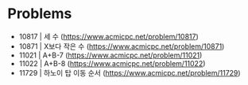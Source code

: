 # Problems

- 10817 | 세 수 (https://www.acmicpc.net/problem/10817)
- 10871 | X보다 작은 수 (https://www.acmicpc.net/problem/10871)
- 11021 | A+B-7 (https://www.acmicpc.net/problem/11021)
- 11022 | A+B-8 (https://www.acmicpc.net/problem/11022)
- 11729 | 하노이 탑 이동 순서 (https://www.acmicpc.net/problem/11729)